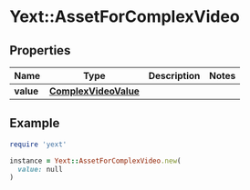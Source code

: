 # Yext::AssetForComplexVideo

## Properties

| Name | Type | Description | Notes |
| ---- | ---- | ----------- | ----- |
| **value** | [**ComplexVideoValue**](ComplexVideoValue.md) |  |  |

## Example

```ruby
require 'yext'

instance = Yext::AssetForComplexVideo.new(
  value: null
)
```

